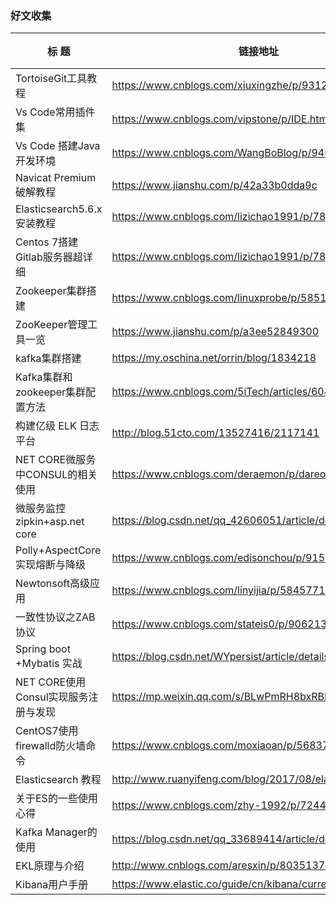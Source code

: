 ### 好文收集  
|         标  题                       |      链接地址                                                 |            备 注                           |
|--------------------------------------|---------------------------------------------------------------|--------------------------------------------|
| TortoiseGit工具教程                  | https://www.cnblogs.com/xiuxingzhe/p/9312929.html             |                                            |
| Vs Code常用插件集                    | https://www.cnblogs.com/vipstone/p/IDE.html                   |                                            |
| Vs Code 搭建Java开发环境             | https://www.cnblogs.com/WangBoBlog/p/9464281.html             |                                            |
| Navicat Premium 破解教程             | https://www.jianshu.com/p/42a33b0dda9c                        |                                            |
| Elasticsearch5.6.x安装教程           | https://www.cnblogs.com/lizichao1991/p/7809156.html           |                                            |
| Centos 7搭建Gitlab服务器超详细       | https://www.cnblogs.com/lizichao1991/p/7809156.html           |                                            |
| Zookeeper集群搭建                    | https://www.cnblogs.com/linuxprobe/p/5851699.html             |                                            |
| ZooKeeper管理工具一览                | https://www.jianshu.com/p/a3ee52849300                        |                                            |
| kafka集群搭建                        | https://my.oschina.net/orrin/blog/1834218                     |                                            |
| Kafka集群和zookeeper集群配置方法     | https://www.cnblogs.com/5iTech/articles/6043224.html          |                                            |
| 构建亿级 ELK 日志平台                | http://blog.51cto.com/13527416/2117141                        |                                            |
| NET CORE微服务中CONSUL的相关使用     | https://www.cnblogs.com/deraemon/p/dareomon.html              |                                            |
| 微服务监控zipkin+asp.net core        | https://blog.csdn.net/qq_42606051/article/details/82148549    |                                            |
| Polly+AspectCore实现熔断与降级       | https://www.cnblogs.com/edisonchou/p/9159644.html             |                                            |
| Newtonsoft高级应用                   | https://www.cnblogs.com/linyijia/p/5845771.html               |                                            |
| 一致性协议之ZAB协议                  | https://www.cnblogs.com/stateis0/p/9062133.html               |                                            |
| Spring boot +Mybatis 实战            | https://blog.csdn.net/WYpersist/article/details/80384707      |                                            |
| NET CORE使用Consul实现服务注册与发现 | https://mp.weixin.qq.com/s/BLwPmRH8bxRBE4momN6URg             |                                            |
| CentOS7使用firewalld防火墙命令       | https://www.cnblogs.com/moxiaoan/p/5683743.html               |                                            |
| Elasticsearch 教程                   | http://www.ruanyifeng.com/blog/2017/08/elasticsearch.html     |                                            |
| 关于ES的一些使用心得                 | https://www.cnblogs.com/zhy-1992/p/7244440.html               |                                            |
| Kafka Manager的使用                  | https://blog.csdn.net/qq_33689414/article/details/80958045    |                                            |
| EKL原理与介绍                        | http://www.cnblogs.com/aresxin/p/8035137.html                 |                                            |
| Kibana用户手册                       | https://www.elastic.co/guide/cn/kibana/current/index.html     |                                            |

